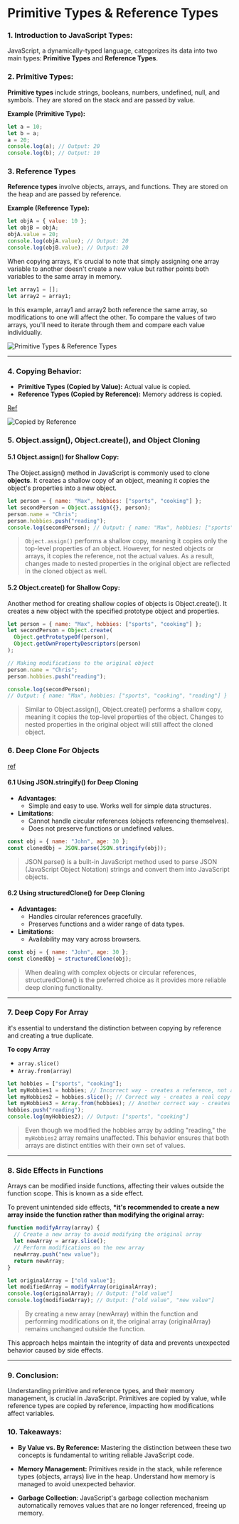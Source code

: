 # **Primitive Types & Reference Types**

### 1. Introduction to JavaScript Types:

JavaScript, a dynamically-typed language, categorizes its data into two main types: **Primitive Types** and **Reference Types**.

### 2. Primitive Types:

**Primitive types** include strings, booleans, numbers, undefined, null, and symbols. They are stored on the stack and are passed by value.

**Example (Primitive Type):**

```javascript
let a = 10;
let b = a;
a = 20;
console.log(a); // Output: 20
console.log(b); // Output: 10
```

### 3. Reference Types

**Reference types** involve objects, arrays, and functions. They are stored on the heap and are passed by reference.

**Example (Reference Type):**

```javascript
let objA = { value: 10 };
let objB = objA;
objA.value = 20;
console.log(objA.value); // Output: 20
console.log(objB.value); // Output: 20
```

When copying arrays, it's crucial to note that simply assigning one array variable to another doesn't create a new value but rather points both variables to the same array in memory.

```javascript
let array1 = [];
let array2 = array1;
```

In this example, array1 and array2 both reference the same array, so modifications to one will affect the other. To compare the values of two arrays, you'll need to iterate through them and compare each value individually.

![Primitive Types & Reference Types](https://miro.medium.com/v2/resize:fit:1400/1*z1Cacf_OSbsQ1rYYaQsXYA.png)

---

### 4. Copying Behavior:

- **Primitive Types (Copied by Value):** Actual value is copied.
- **Reference Types (Copied by Reference):** Memory address is copied.

[Ref](https://www.geeksforgeeks.org/primitive-and-reference-value-in-javascript/)

![Copied by Reference](https://media.geeksforgeeks.org/wp-content/uploads/20201227083737/gfgfgfgfgffg-660x415.png)

### 5. Object.assign(), Object.create(), and Object Cloning

#### 5.1 Object.assign() for Shallow Copy:

The Object.assign() method in JavaScript is commonly used to clone **objects**. It creates a shallow copy of an object, meaning it copies the object's properties into a new object.

```javascript
let person = { name: "Max", hobbies: ["sports", "cooking"] };
let secondPerson = Object.assign({}, person);
person.name = "Chris";
person.hobbies.push("reading");
console.log(secondPerson); // Output: { name: "Max", hobbies: ["sports", "cooking", "reading"] }
```

> `Object.assign()` performs a shallow copy, meaning it copies only the top-level properties of an object. However, for nested objects or arrays, it copies the reference, not the actual values.
> As a result, changes made to nested properties in the original object are reflected in the cloned object as well.

#### 5.2 Object.create() for Shallow Copy:

Another method for creating shallow copies of objects is Object.create(). It creates a new object with the specified prototype object and properties.

```javascript
let person = { name: "Max", hobbies: ["sports", "cooking"] };
let secondPerson = Object.create(
  Object.getPrototypeOf(person),
  Object.getOwnPropertyDescriptors(person)
);

// Making modifications to the original object
person.name = "Chris";
person.hobbies.push("reading");

console.log(secondPerson);
// Output: { name: "Max", hobbies: ["sports", "cooking", "reading"] }
```

> Similar to Object.assign(), Object.create() performs a shallow copy, meaning it copies the top-level properties of the object. Changes to nested properties in the original object will still affect the cloned object.

### 6. Deep Clone For Objects

[ref](https://medium.com/@saikiran-dev/absolute-modern-way-to-deep-clone-object-in-javascript-61f0282db8de)

#### 6.1 Using JSON.stringify() for Deep Cloning

- **Advantages**:
  - Simple and easy to use.
    Works well for simple data structures.
- **Limitations**:
  - Cannot handle circular references (objects referencing themselves).
  - Does not preserve functions or undefined values.

```javascript
const obj = { name: "John", age: 30 };
const clonedObj = JSON.parse(JSON.stringify(obj));
```

> JSON.parse() is a built-in JavaScript method used to parse JSON (JavaScript Object Notation) strings and convert them into JavaScript objects.

#### 6.2 Using structuredClone() for Deep Cloning

- **Advantages:**
  - Handles circular references gracefully.
  - Preserves functions and a wider range of data types.
- **Limitations:**
  - Availability may vary across browsers.

```javascript
const obj = { name: "John", age: 30 };
const clonedObj = structuredClone(obj);
```

> When dealing with complex objects or circular references, structuredClone() is the preferred choice as it provides more reliable deep cloning functionality.

---

### 7. Deep Copy For Array

it's essential to understand the distinction between copying by reference and creating a true duplicate.

**To copy Array**

- `array.slice()`
- `Array.from(array)`

```javascript
let hobbies = ["sports", "cooking"];
let myHobbies1 = hobbies; // Incorrect way - creates a reference, not a copy
let myHobbies2 = hobbies.slice(); // Correct way - creates a real copy
let myHobbies3 = Array.from(hobbies); // Another correct way - creates a real copy
hobbies.push("reading");
console.log(myHobbies2); // Output: ["sports", "cooking"]
```

> Even though we modified the hobbies array by adding "reading," the `myHobbies2` array remains unaffected. This behavior ensures that both arrays are distinct entities with their own set of values.

---

### 8. Side Effects in Functions

Arrays can be modified inside functions, affecting their values outside the function scope. This is known as a side effect.

To prevent unintended side effects, **\*it's recommended to create a new array inside the function rather than modifying the original array:**

```javascript
function modifyArray(array) {
  // Create a new array to avoid modifying the original array
  let newArray = array.slice();
  // Perform modifications on the new array
  newArray.push("new value");
  return newArray;
}

let originalArray = ["old value"];
let modifiedArray = modifyArray(originalArray);
console.log(originalArray); // Output: ["old value"]
console.log(modifiedArray); // Output: ["old value", "new value"]
```

> By creating a new array (newArray)
> within the function and performing modifications on it, the original array (originalArray) remains unchanged outside the function.

This approach helps maintain the integrity of data and prevents unexpected behavior caused by side effects.

---

### 9. Conclusion:

Understanding primitive and reference types, and their memory management, is crucial in JavaScript. Primitives are copied by value, while reference types are copied by reference, impacting how modifications affect variables.

### 10. Takeaways:

- **By Value vs. By Reference:** Mastering the distinction between these two concepts is fundamental to writing reliable JavaScript code.

- **Memory Management:** Primitives reside in the stack, while reference types (objects, arrays) live in the heap. Understand how memory is managed to avoid unexpected behavior.

- **Garbage Collection**:
  JavaScript's garbage collection mechanism automatically removes values that are no longer referenced, freeing up memory.
